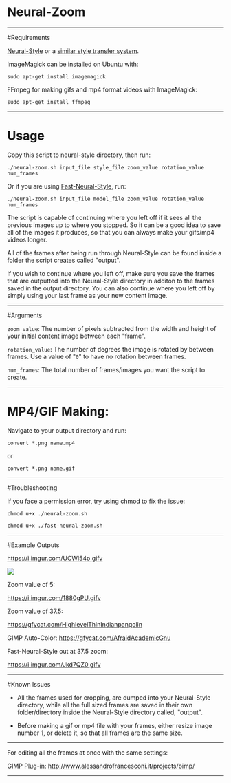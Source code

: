 # Neural-Zoom
---

#Requirements

[Neural-Style](https://github.com/jcjohnson/neural-style) or a [similar style transfer system](https://github.com/jcjohnson/neural-style/wiki/Similar-to-Neural-Style).

ImageMagick can be installed on Ubuntu with:

`sudo apt-get install imagemagick`

FFmpeg for making gifs and mp4 format videos with ImageMagick: 

`sudo apt-get install ffmpeg`



---

# Usage
Copy this script to neural-style directory, then run:

`./neural-zoom.sh input_file style_file zoom_value rotation_value num_frames`

Or if you are using [Fast-Neural-Style](https://github.com/jcjohnson/fast-neural-style), run: 

`./neural-zoom.sh input_file model_file zoom_value rotation_value num_frames`

The script is capable of continuing where you left off if it sees all the previous images up to where you stopped. So it can be a good idea to save all of the images it produces, so that you can always make your gifs/mp4 videos longer.

All of the frames after being run through Neural-Style can be found inside a folder the script creates called "output". 

If you wish to continue where you left off, make sure you save the frames that are outputted into the Neural-Style directory in additon to the frames saved in the output directory. You can also continue where you left off by simply using your last frame as your new content image.

---

#Arguments

`zoom_value`: The number of pixels subtracted from the width and height of your initial content image between each "frame".

`rotation_value`: The number of degrees the image is rotated by between frames. Use a value of "`0`" to have no rotation between frames.

`num_frames`: The total number of frames/images you want the script to create.

---

# MP4/GIF Making: 

Navigate to your output directory and run: 

`convert *.png name.mp4`

or 

`convert *.png name.gif`

---
 
#Troubleshooting

If you face a permission error, try using chmod to fix the issue: 

`chmod u+x ./neural-zoom.sh`

`chmod u+x ./fast-neural-zoom.sh`

--- 

#Example Outputs

https://i.imgur.com/UCWl54o.gifv

![](https://i.imgur.com/jcO0qpN.gif)

Zoom value of 5:

https://i.imgur.com/1880gPU.gifv

Zoom value of 37.5:

https://gfycat.com/HighlevelThinIndianpangolin

GIMP Auto-Color: https://gfycat.com/AfraidAcademicGnu

Fast-Neural-Style out at 37.5 zoom:

https://i.imgur.com/Jkd7QZ0.gifv


---

#Known Issues

* All the frames used for cropping, are dumped into your Neural-Style directory, while all the full sized frames are saved in their own folder/directory inside the Neural-Style directory called, "output". 

* Before making a gif or mp4 file with your frames, either resize image number 1, or delete it, so that all frames are the same size.


---

For editing all the frames at once with the same settings: 

GIMP Plug-in: http://www.alessandrofrancesconi.it/projects/bimp/

---


